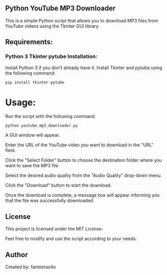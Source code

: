 ## Python YouTube MP3 Downloader

This is a simple Python script that allows you to download MP3 files from YouTube videos using the Tkinter GUI library.

## Requirements:

### Python 3 Tkinter pytube Installation:

Install Python 3 if you don't already have it. Install Tkinter and pytube using the following command: 
```
pip install tkinter pytube 
```
# Usage:

Run the script with the following command:
```
python youtube_mp3_downloader.py 
```
A GUI window will appear.

Enter the URL of the YouTube video you want to download in the "URL" field. 

Click the "Select Folder" button to choose the destination folder where you want to save the MP3 file. 

Select the desired audio quality from the "Audio Quality" drop-down menu. 

Click the "Download" button to start the download. 

Once the download is complete, a message box will appear informing you that the file was successfully downloaded.

## License

This project is licensed under the MIT License.

Feel free to modify and use the script according to your needs.

## Author

Created by: fantomas4o
